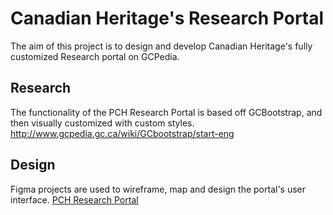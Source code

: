 # Canadian Heritage's Research Portal
The aim of this project is to design and develop Canadian Heritage's fully customized Research portal on GCPedia. 

## Research
The functionality of the PCH Research Portal is based off GCBootstrap, and then visually customized with custom styles. http://www.gcpedia.gc.ca/wiki/GCbootstrap/start-eng


## Design
Figma projects are used to wireframe, map and design the portal's user interface.
[PCH Research Portal](https://www.figma.com/file/Ze37qIheG22tcuh4hAjSYXpS/PCH-GCpedia?node-id=0%3A1)
